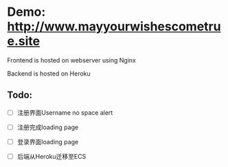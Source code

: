 # Demo: http://www.mayyourwishescometrue.site

Frontend is hosted on webserver using Nginx

Backend is hosted on Heroku

## Todo:
- [ ] 注册界面Username no space alert
- [ ] 注册完成loading page
- [ ] 登录界面loading page
- [ ] 后端从Heroku迁移至ECS

